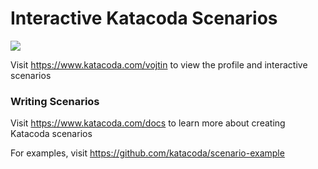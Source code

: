 # Interactive Katacoda Scenarios

[![](http://shields.katacoda.com/katacoda/vojtin/count.svg)](https://www.katacoda.com/vojtin "Get your profile on Katacoda.com")

Visit https://www.katacoda.com/vojtin to view the profile and interactive scenarios

### Writing Scenarios
Visit https://www.katacoda.com/docs to learn more about creating Katacoda scenarios

For examples, visit https://github.com/katacoda/scenario-example
